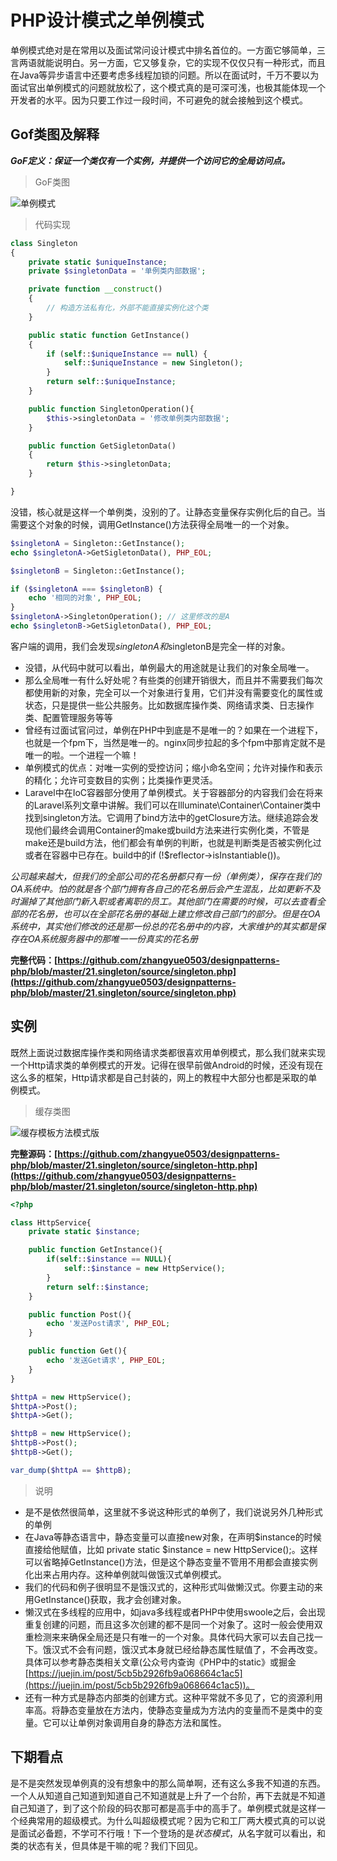 # PHP设计模式之单例模式

单例模式绝对是在常用以及面试常问设计模式中排名首位的。一方面它够简单，三言两语就能说明白。另一方面，它又够复杂，它的实现不仅仅只有一种形式，而且在Java等异步语言中还要考虑多线程加锁的问题。所以在面试时，千万不要以为面试官出单例模式的问题就放松了，这个模式真的是可深可浅，也极其能体现一个开发者的水平。因为只要工作过一段时间，不可避免的就会接触到这个模式。

## Gof类图及解释

***GoF定义：保证一个类仅有一个实例，并提供一个访问它的全局访问点。***

> GoF类图

![单例模式](https://raw.githubusercontent.com/zhangyue0503/designpatterns-php/master/21.singleton/img/singleton.jpg)


> 代码实现

```php
class Singleton
{
    private static $uniqueInstance;
    private $singletonData = '单例类内部数据';

    private function __construct()
    {
        // 构造方法私有化，外部不能直接实例化这个类
    }

    public static function GetInstance()
    {
        if (self::$uniqueInstance == null) {
            self::$uniqueInstance = new Singleton();
        }
        return self::$uniqueInstance;
    }

    public function SingletonOperation(){
        $this->singletonData = '修改单例类内部数据';
    }

    public function GetSigletonData()
    {
        return $this->singletonData;
    }

}
```

没错，核心就是这样一个单例类，没别的了。让静态变量保存实例化后的自己。当需要这个对象的时候，调用GetInstance()方法获得全局唯一的一个对象。

```php
$singletonA = Singleton::GetInstance();
echo $singletonA->GetSigletonData(), PHP_EOL;

$singletonB = Singleton::GetInstance();

if ($singletonA === $singletonB) {
    echo '相同的对象', PHP_EOL;
}
$singletonA->SingletonOperation(); // 这里修改的是A
echo $singletonB->GetSigletonData(), PHP_EOL;
```

客户端的调用，我们会发现$singletonA和$singletonB是完全一样的对象。

- 没错，从代码中就可以看出，单例最大的用途就是让我们的对象全局唯一。
- 那么全局唯一有什么好处呢？有些类的创建开销很大，而且并不需要我们每次都使用新的对象，完全可以一个对象进行复用，它们并没有需要变化的属性或状态，只是提供一些公共服务。比如数据库操作类、网络请求类、日志操作类、配置管理服务等等
- 曾经有过面试官问过，单例在PHP中到底是不是唯一的？如果在一个进程下，也就是一个fpm下，当然是唯一的。nginx同步拉起的多个fpm中那肯定就不是唯一的啦。一个进程一个嘛！
- 单例模式的优点：对唯一实例的受控访问；缩小命名空间；允许对操作和表示的精化；允许可变数目的实例；比类操作更灵活。
- Laravel中在IoC容器部分使用了单例模式。关于容器部分的内容我们会在将来的Laravel系列文章中讲解。我们可以在Illuminate\Container\Container类中找到singleton方法。它调用了bind方法中的getClosure方法。继续追踪会发现他们最终会调用Container的make或build方法来进行实例化类，不管是make还是build方法，他们都会有单例的判断，也就是判断类是否被实例化过或者在容器中已存在。build中的if (!$reflector->isInstantiable())。

*公司越来越大，但我们的全部公司的花名册都只有一份（单例类），保存在我们的OA系统中。怕的就是各个部门拥有各自己的花名册后会产生混乱，比如更新不及时漏掉了其他部门新入职或者离职的员工。其他部门在需要的时候，可以去查看全部的花名册，也可以在全部花名册的基础上建立修改自己部门的部分。但是在OA系统中，其实他们修改的还是那一份总的花名册中的内容，大家维护的其实都是保存在OA系统服务器中的那唯一一份真实的花名册*

**完整代码：[https://github.com/zhangyue0503/designpatterns-php/blob/master/21.singleton/source/singleton.php](https://github.com/zhangyue0503/designpatterns-php/blob/master/21.singleton/source/singleton.php)**

## 实例

既然上面说过数据库操作类和网络请求类都很喜欢用单例模式，那么我们就来实现一个Http请求类的单例模式的开发。记得在很早前做Android的时候，还没有现在这么多的框架，Http请求都是自己封装的，网上的教程中大部分也都是采取的单例模式。

> 缓存类图

![缓存模板方法模式版](https://raw.githubusercontent.com/zhangyue0503/designpatterns-php/master/21.singleton/img/singleton-http.jpg)


**完整源码：[https://github.com/zhangyue0503/designpatterns-php/blob/master/21.singleton/source/singleton-http.php](https://github.com/zhangyue0503/designpatterns-php/blob/master/21.singleton/source/singleton-http.php)**

```php
<?php 

class HttpService{
    private static $instance;

    public function GetInstance(){
        if(self::$instance == NULL){
            self::$instance = new HttpService();
        }
        return self::$instance;
    }

    public function Post(){
        echo '发送Post请求', PHP_EOL;
    }

    public function Get(){
        echo '发送Get请求', PHP_EOL;
    }
}

$httpA = new HttpService();
$httpA->Post();
$httpA->Get();

$httpB = new HttpService();
$httpB->Post();
$httpB->Get();

var_dump($httpA == $httpB);

```

> 说明

- 是不是依然很简单，这里就不多说这种形式的单例了，我们说说另外几种形式的单例
- 在Java等静态语言中，静态变量可以直接new对象，在声明$instance的时候直接给他赋值，比如 private static $instance = new HttpService();。这样可以省略掉GetInstance()方法，但是这个静态变量不管用不用都会直接实例化出来占用内存。这种单例就叫做饿汉式单例模式。
- 我们的代码和例子很明显不是饿汉式的，这种形式叫做懒汉式。你要主动的来用GetInstance()获取，我才会创建对象。
- 懒汉式在多线程的应用中，如java多线程或者PHP中使用swoole之后，会出现重复创建的问题，而且这多次创建的都不是同一个对象了。这时一般会使用双重检测来来确保全局还是只有唯一的一个对象。具体代码大家可以去自己找一下。饿汉式不会有问题，饿汉式本身就已经给静态属性赋值了，不会再改变。具体可以参考静态类相关文章(公众号内查询《PHP中的static》或掘金[https://juejin.im/post/5cb5b2926fb9a068664c1ac5](https://juejin.im/post/5cb5b2926fb9a068664c1ac5))。
- 还有一种方式是静态内部类的创建方式。这种平常就不多见了，它的资源利用率高。将静态变量放在方法内，使静态变量成为方法内的变量而不是类中的变量。它可以让单例对象调用自身的静态方法和属性。


## 下期看点

是不是突然发现单例真的没有想象中的那么简单啊，还有这么多我不知道的东西。一个人从知道自己知道到知道自己不知道就是上升了一个台阶，再下去就是不知道自己知道了，到了这个阶段的码农那可都是高手中的高手了。单例模式就是这样一个经典常用的超级模式。为什么叫超级模式呢？因为它和工厂两大模式真的可以说是面试必备题，不学可不行哦！下一个登场的是*状态模式*，从名字就可以看出，和类的状态有关，但具体是干嘛的呢？我们下回见。